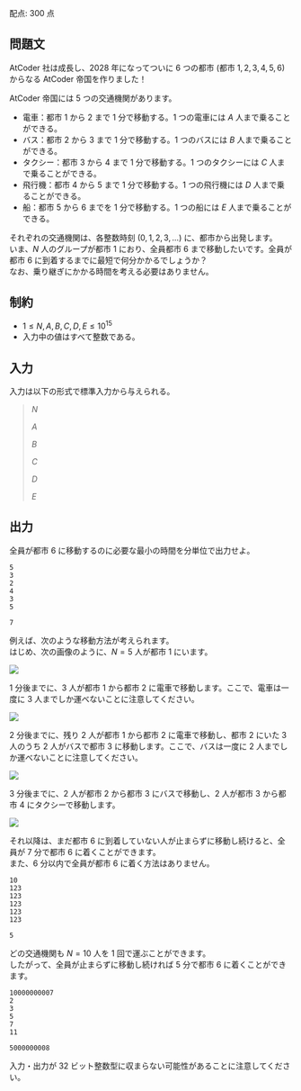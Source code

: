 配点: $300$ 点

## 問題文

AtCoder 社は成長し、2028 年になってついに $6$ つの都市 (都市 $1, 2, 3, 4, 5, 6$) からなる AtCoder 帝国を作りました！  

AtCoder 帝国には $5$ つの交通機関があります。

- 電車：都市 $1$ から $2$ まで $1$ 分で移動する。$1$ つの電車には $A$ 人まで乗ることができる。
- バス：都市 $2$ から $3$ まで $1$ 分で移動する。$1$ つのバスには $B$ 人まで乗ることができる。
- タクシー：都市 $3$ から $4$ まで $1$ 分で移動する。$1$ つのタクシーには $C$ 人まで乗ることができる。
- 飛行機：都市 $4$ から $5$ まで $1$ 分で移動する。$1$ つの飛行機には $D$ 人まで乗ることができる。
- 船：都市 $5$ から $6$ までを $1$ 分で移動する。$1$ つの船には $E$ 人まで乗ることができる。

それぞれの交通機関は、各整数時刻 ($0, 1, 2, 3, ...$) に、都市から出発します。<br>
いま、$N$ 人のグループが都市 $1$ におり、全員都市 $6$ まで移動したいです。全員が都市 $6$ に到着するまでに最短で何分かかるでしょうか？<br>
なお、乗り継ぎにかかる時間を考える必要はありません。  

## 制約

- $1 \leq N, A, B, C, D, E \leq 10^{15}$
- 入力中の値はすべて整数である。

## 入力

入力は以下の形式で標準入力から与えられる。  

> $N$
> 
> $A$
> 
> $B$
> 
> $C$
> 
> $D$
> 
> $E$

## 出力

全員が都市 $6$ に移動するのに必要な最小の時間を分単位で出力せよ。  

```input1
5
3
2
4
3
5
```

```output1
7
```

例えば、次のような移動方法が考えられます。<br>
はじめ、次の画像のように、$N = 5$ 人が都市 $1$ にいます。  

![](https://img.atcoder.jp/ghi/9c306138eddc8a2e08acfa5da19bdfe8.png)

$1$ 分後までに、$3$ 人が都市 $1$ から都市 $2$ に電車で移動します。ここで、電車は一度に $3$ 人までしか運べないことに注意してください。  

![](https://img.atcoder.jp/ghi/bd30b5ab37fc06951c9f5256bb974e4f.png)

$2$ 分後までに、残り $2$ 人が都市 $1$ から都市 $2$ に電車で移動し、都市 $2$ にいた $3$ 人のうち $2$ 人がバスで都市 $3$ に移動します。ここで、バスは一度に $2$ 人までしか運べないことに注意してください。  

![](https://img.atcoder.jp/ghi/50f2e49a770a30193fc53588ec8475b3.png)

$3$ 分後までに、$2$ 人が都市 $2$ から都市 $3$ にバスで移動し、$2$ 人が都市 $3$ から都市 $4$ にタクシーで移動します。    

![](https://img.atcoder.jp/ghi/d6d80dc50abe58190905c8c5ea6ba345.png)

それ以降は、まだ都市 $6$ に到着していない人が止まらずに移動し続けると、全員が $7$ 分で都市 $6$ に着くことができます。<br>
また、$6$ 分以内で全員が都市 $6$ に着く方法はありません。  

```input2
10
123
123
123
123
123
```

```output2
5
```

どの交通機関も $N = 10$ 人を $1$ 回で運ぶことができます。<br>
したがって、全員が止まらずに移動し続ければ $5$ 分で都市 $6$ に着くことができます。  

```input3
10000000007
2
3
5
7
11
```

```output3
5000000008
```

入力・出力が $32$ ビット整数型に収まらない可能性があることに注意してください。
